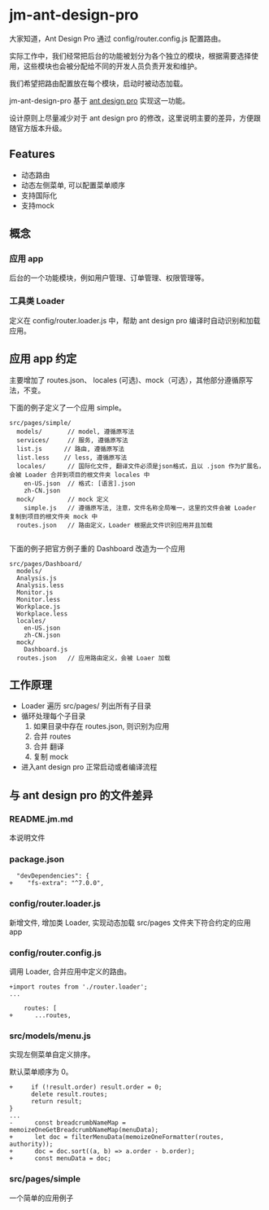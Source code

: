 # jm-ant-design-pro

大家知道，Ant Design Pro 通过 config/router.config.js 配置路由。

实际工作中，我们经常把后台的功能被划分为各个独立的模块，根据需要选择使用，这些模块也会被分配给不同的开发人员负责开发和维护。

我们希望把路由配置放在每个模块，启动时被动态加载。

jm-ant-design-pro 基于 [ant design pro](https://pro.ant.design/) 实现这一功能。

设计原则上尽量减少对于 ant design pro 的修改，这里说明主要的差异，方便跟随官方版本升级。

## Features

- 动态路由
- 动态左侧菜单, 可以配置菜单顺序
- 支持国际化
- 支持mock

## 概念

### 应用 app

后台的一个功能模块，例如用户管理、订单管理、权限管理等。

### 工具类 Loader

定义在 config/router.loader.js 中，帮助 ant design pro 编译时自动识别和加载应用。

## 应用 app 约定

主要增加了 routes.json、 locales (可选)、mock（可选），其他部分遵循原写法，不变。

下面的例子定义了一个应用 simple。

```
src/pages/simple/
  models/       // model, 遵循原写法
  services/     // 服务, 遵循原写法
  list.js      // 路由, 遵循原写法
  list.less    // less, 遵循原写法
  locales/      // 国际化文件, 翻译文件必须是json格式，且以 .json 作为扩展名，会被 Loader 合并到项目的根文件夹 locales 中
    en-US.json  // 格式: [语言].json
    zh-CN.json
  mock/         // mock 定义
    simple.js   // 遵循原写法, 注意，文件名称全局唯一，这里的文件会被 Loader 复制到项目的根文件夹 mock 中
  routes.json   // 路由定义，Loader 根据此文件识别应用并且加载
 
```

下面的例子把官方例子重的 Dashboard 改造为一个应用

```
src/pages/Dashboard/
  models/
  Analysis.js
  Analysis.less
  Monitor.js
  Monitor.less
  Workplace.js
  Workplace.less
  locales/      
    en-US.json  
    zh-CN.json
  mock/         
    Dashboard.js
  routes.json   // 应用路由定义，会被 Loaer 加载  
```


## 工作原理

- Loader 遍历 src/pages/ 列出所有子目录
- 循环处理每个子目录
  1. 如果目录中存在 routes.json, 则识别为应用
  1. 合并 routes
  1. 合并 翻译
  1. 复制 mock
- 进入ant design pro 正常启动或者编译流程

## 与 ant design pro 的文件差异
 
### README.jm.md

本说明文件

### package.json

```
  "devDependencies": {
+    "fs-extra": "^7.0.0",  
```

### config/router.loader.js

新增文件, 增加类 Loader, 实现动态加载 src/pages 文件夹下符合约定的应用 app

### config/router.config.js

调用 Loader, 合并应用中定义的路由。

```
+import routes from './router.loader';
... 

    routes: [
+      ...routes,
```

### src/models/menu.js

实现左侧菜单自定义排序。

默认菜单顺序为 0。

```
+     if (!result.order) result.order = 0;
      delete result.routes;
      return result;
}
...
-      const breadcrumbNameMap = memoizeOneGetBreadcrumbNameMap(menuData); 
+      let doc = filterMenuData(memoizeOneFormatter(routes, authority));
+      doc = doc.sort((a, b) => a.order - b.order);
+      const menuData = doc;
```


### src/pages/simple

一个简单的应用例子
